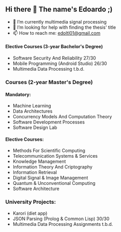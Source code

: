 ## Hi there 👋 The name's Edoardo ;)

- 🌱 I’m currently multimedia signal processing
- 🤔 I’m looking for help with finding the thesis' title
- 📫 How to reach me: edoltl01@gmail.com

#### Elective Courses (3-year Bachelor's Degree)
- Software Security And Reliability 27/30
- Mobile Programming (Android Studio) 26/30
- Multimedia Data Processing t.b.d.

### Courses (2-year Master's Degree)
#### Mandatory:
- Machine Learning
- Data Architectures
- Concurrency Models And Computation Theory
- Software Development Processes
- Software Design Lab
#### Elective Courses:
- Methods For Scientific Computing
- Telecommunication Systems & Services
- Knowledge Management
- Information Theory And Criptography
- Information Retrieval
- Digital Signal & Image Management
- Quantum & Unconventional Computing
- Software Architecture

### University Projects: 
- Karori (diet app)
- JSON Parsing (Prolog & Common Lisp) 30/30
- Multimedia Data Processing Assignments t.b.d.
